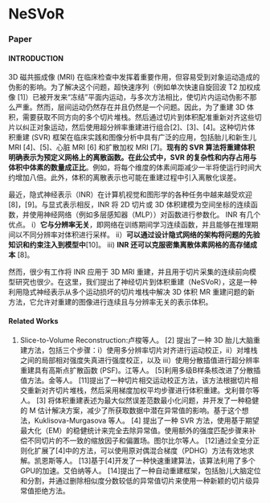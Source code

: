 # NeSVoR

### Paper

#### INTRODUCTION

3D 磁共振成像 (MRI) 在临床检查中发挥着重要作用，但容易受到对象运动造成的伪影的影响。为了解决这个问题，超快速序列（例如单次快速自旋回波 T2 加权成像 [1]）已被开发来“冻结”平面内运动，与多次方法相比，使切片内运动伪影不那么严重。然而，层间运动仍然存在并且仍然是一个问题。因此，为了重建 3D 体积，需要获取不同方向的多个切片堆栈。然后通过切片到体积配准重新对齐这些切片以纠正对象运动，然后使用超分辨率重建进行组合[2]、[3]、[4]。这种切片体积重建 (SVR) 框架在临床实践和图像分析中具有广泛的应用，包括胎儿和新生儿 MRI [4]、[5]、心脏 MRI [6] 和扩散加权 MRI [7]。**现有的 SVR 算法将重建体积明确表示为预定义网格上的离散函数。在此公式中，SVR 的复杂性和内存占用与体积中体素的数量成正比**。例如，将每个维度的体素间距减少一半将使运行时间大约增加八倍。此外，体积的离散表示也可能在重建过程中引入离散化误差。

最近，隐式神经表示（INR）在计算机视觉和图形学的各种任务中越来越受欢迎[8]，[9]。与显式表示相反，INR 将 2D 切片或 3D 体积建模为空间坐标的连续函数，并使用神经网络（例如多层感知器（MLP））对函数进行参数化。 INR 有几个优点。 i）**它与分辨率无关**，即网络在训练期间学习连续函数，并且能够在推理期间以不同分辨率对体积进行采样。 ii）**可以通过设计隐式网络的架构将问题的先验知识和约束注入到模型中**[10]。 iii) **INR 还可以克服密集离散体素网格的高存储成本** [8]。

然而，很少有工作将 INR 应用于 3D MRI 重建，并且用于切片采集的连续前向模型研究也很少。在这里，我们提出了神经切片到体积重建（NeSVoR），这是一种利用隐式神经表示从多个运动损坏的切片堆栈中解决 3D 体积 MR 重建问题的新方法，它允许对重建的图像进行连续且与分辨率无关的表示体积。

#### Related Works

1) Slice-to-Volume Reconstruction:卢梭等人。 [2] 提出了一种 3D 胎儿大脑重建方法，包括三个步骤：i）使用多分辨率切片对齐进行运动校正，ii）对堆栈之间的局部相对强度失真进行强度校正，以及 iii）使用分散插值进行超分辨率重建具有高斯点扩散函数 (PSF)。江等人。 [5]利用多级B样条核改进了分散插值方法。金等人。 [11]提出了一种切片相交运动校正方法，该方法根据切片相交重新对齐切片堆栈，然后采用梯度加权平均步骤进行体积重建。戈利普尔等人。 [3] 将体积重建表述为最大似然误差范数最小化问题，并开发了一种稳健的 M 估计解决方案，减少了所获取数据中潜在异常值的影响。基于这个想法，Kuklisova-Murgasova 等人。 [4] 提出了一种 SVR 方法，使用基于期望最大化（EM）的稳健统计来完全去除异常值。使用额外的强度匹配步骤来补偿不同切片的不一致的缩放因子和偏置场。图尔比尔等人。 [12]通过全变分正则化扩展了[4]中的方法，可以使用原对偶混合梯度（PDHG）方法有效地求解。凯恩斯等人。 [13]基于[4]开发了一种快速重建算法，该算法利用了多个GPU的加速。艾伯纳等人。 [14]提出了一种自动重建框架，包括胎儿大脑定位和分割，并通过删除相似度分数较低的异常值切片来使用一种新颖的切片级异常值拒绝方法。